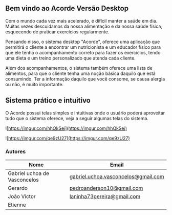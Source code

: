 ## Bem vindo ao Acorde Versão Desktop

Com o mundo cada vez mais acelerado, é difícil manter a saúde em dia. Muitas vezes descuidamos da nossa alimentação e da nossa saúde física, esquecendo de praticar exercícios regularmente.

Pensando nisso, o sistema desktop "Acorde", oferece uma aplicação que permitirá o cliente a encontrar um nutricionista e um educador físico para que ele tenha o acompanhamento correto para fazer os exercícios, tendo uma dieta e um treino personalizado que atenda cada cliente.

Além dos acompanhamentos, o sistema também oferece uma lista de alimentos, para que o cliente tenha uma noção básica daquilo que está consumindo. Ter a informação daquilo que você consome, se causa alergia ou não, é muito importante. 

## Sistema prático e intuitivo

O Acorde possui telas simples e intuitivas onde o usuário poderá aproveitar tudo que o sistema oferece, veja a seguir algumas telas do sistema. 

![https://imgur.com/hhQkSei](https://imgur.com/hhQkSei)

![https://imgur.com/qe9zU27](https://imgur.com/qe9zU27)



### Autores

Nome | Email
--- | --- 
Gabriel uchoa de Vasconcelos | [gabriel.uchoa.vasconcelos@gmail.com](gabriel.uchoa.vasconcelos@gmail.com)
Gerardo | [pedroanderson10@gmail.com](pedroanderson10@gmail.com)
João Victor | [laninha73pereira@gmail.com](laninha73pereira@gmail.com)
Etienne | []()
